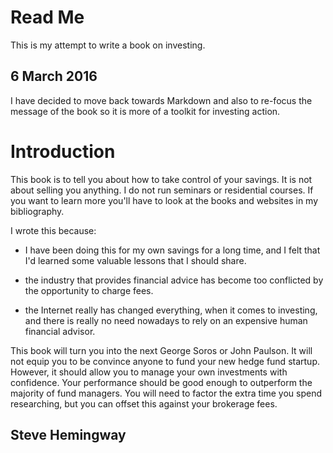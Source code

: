 # Read Me 
This is my attempt to write a book on investing.

## 6 March  2016
I have decided to move back towards Markdown and also to re-focus the message of the book so it is more of a toolkit for investing action. 

# Introduction

This book is to tell you about how to take control of your savings. 
It is not about selling you anything. I do not run seminars or residential courses. If you want to learn more you'll have to look at the books and websites in my bibliography.

I wrote this because:

* I have been doing this for my own savings for a long time, and I felt that I'd learned some valuable lessons that I should share.

* the industry that provides financial advice has become too conflicted by the opportunity to charge fees.

* the Internet really has changed everything, when it comes to investing, and there is really no need nowadays to rely on an expensive human financial advisor.


This book will  turn you into the next George Soros or John Paulson. It will not equip you to be convince anyone to fund your new hedge fund startup.  However, it should allow you to manage your own investments with confidence. Your performance should be good enough to outperform the  majority of fund managers. You will need to factor the extra time you spend researching, but you can offset this against your brokerage fees.


## Steve Hemingway

